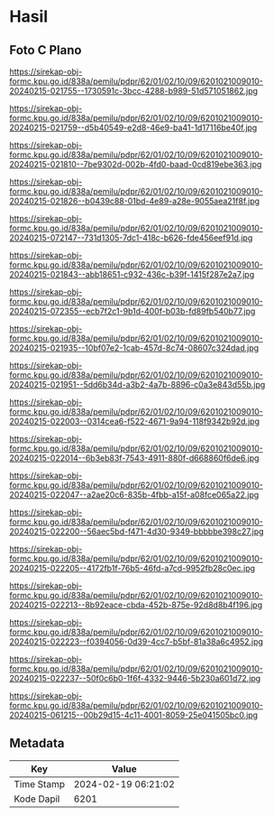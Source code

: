 # Hasil

## Foto C Plano

https://sirekap-obj-formc.kpu.go.id/838a/pemilu/pdpr/62/01/02/10/09/6201021009010-20240215-021755--1730591c-3bcc-4288-b989-51d571051862.jpg

https://sirekap-obj-formc.kpu.go.id/838a/pemilu/pdpr/62/01/02/10/09/6201021009010-20240215-021759--d5b40549-e2d8-46e9-ba41-1d17116be40f.jpg

https://sirekap-obj-formc.kpu.go.id/838a/pemilu/pdpr/62/01/02/10/09/6201021009010-20240215-021810--7be9302d-002b-4fd0-baad-0cd819ebe363.jpg

https://sirekap-obj-formc.kpu.go.id/838a/pemilu/pdpr/62/01/02/10/09/6201021009010-20240215-021826--b0439c88-01bd-4e89-a28e-9055aea21f8f.jpg

https://sirekap-obj-formc.kpu.go.id/838a/pemilu/pdpr/62/01/02/10/09/6201021009010-20240215-072147--731d1305-7dc1-418c-b626-fde456eef91d.jpg

https://sirekap-obj-formc.kpu.go.id/838a/pemilu/pdpr/62/01/02/10/09/6201021009010-20240215-021843--abb18651-c932-436c-b39f-1415f287e2a7.jpg

https://sirekap-obj-formc.kpu.go.id/838a/pemilu/pdpr/62/01/02/10/09/6201021009010-20240215-072355--ecb7f2c1-9b1d-400f-b03b-fd89fb540b77.jpg

https://sirekap-obj-formc.kpu.go.id/838a/pemilu/pdpr/62/01/02/10/09/6201021009010-20240215-021935--10bf07e2-1cab-457d-8c74-08607c324dad.jpg

https://sirekap-obj-formc.kpu.go.id/838a/pemilu/pdpr/62/01/02/10/09/6201021009010-20240215-021951--5dd6b34d-a3b2-4a7b-8896-c0a3e843d55b.jpg

https://sirekap-obj-formc.kpu.go.id/838a/pemilu/pdpr/62/01/02/10/09/6201021009010-20240215-022003--0314cea6-f522-4671-9a94-118f9342b92d.jpg

https://sirekap-obj-formc.kpu.go.id/838a/pemilu/pdpr/62/01/02/10/09/6201021009010-20240215-022014--6b3eb83f-7543-4911-880f-d668860f6de6.jpg

https://sirekap-obj-formc.kpu.go.id/838a/pemilu/pdpr/62/01/02/10/09/6201021009010-20240215-022047--a2ae20c6-835b-4fbb-a15f-a08fce065a22.jpg

https://sirekap-obj-formc.kpu.go.id/838a/pemilu/pdpr/62/01/02/10/09/6201021009010-20240215-022200--56aec5bd-f471-4d30-9349-bbbbbe398c27.jpg

https://sirekap-obj-formc.kpu.go.id/838a/pemilu/pdpr/62/01/02/10/09/6201021009010-20240215-022205--4172fb1f-76b5-46fd-a7cd-9952fb28c0ec.jpg

https://sirekap-obj-formc.kpu.go.id/838a/pemilu/pdpr/62/01/02/10/09/6201021009010-20240215-022213--8b92eace-cbda-452b-875e-92d8d8b4f196.jpg

https://sirekap-obj-formc.kpu.go.id/838a/pemilu/pdpr/62/01/02/10/09/6201021009010-20240215-022223--f0394056-0d39-4cc7-b5bf-81a38a6c4952.jpg

https://sirekap-obj-formc.kpu.go.id/838a/pemilu/pdpr/62/01/02/10/09/6201021009010-20240215-022237--50f0c6b0-1f6f-4332-9446-5b230a601d72.jpg

https://sirekap-obj-formc.kpu.go.id/838a/pemilu/pdpr/62/01/02/10/09/6201021009010-20240215-061215--00b29d15-4c11-4001-8059-25e041505bc0.jpg


## Metadata

| Key        | Value               |
| ---------- | ------------------- |
| Time Stamp | 2024-02-19 06:21:02 |
| Kode Dapil | 6201                |



